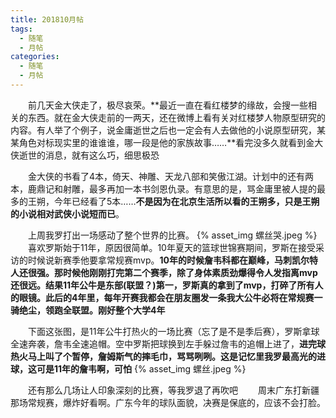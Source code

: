 ```yaml
---
title: 201810月帖
tags:
  - 随笔
  - 月帖
categories:
  - 随笔
  - 月帖
---
```


　　前几天金大侠走了，极尽哀荣。**最近一直在看红楼梦的缘故，会搜一些相关的东西。就在金大侠走前的一两天，还在微博上看有关对红楼梦人物原型研究的内容。有人举了个例子，说金庸逝世之后也一定会有人去做他的小说原型研究，某某角色对标现实里的谁谁谁，哪一段是他的家族故事……**看完没多久就看到金大侠逝世的消息，就有这么巧，细思极恐
<!-- more -->
　　金大侠的书看了4本，倚天、神雕、天龙八部和笑傲江湖。计划中的还有两本，鹿鼎记和射雕，最多再加一本书剑恩仇录。有意思的是，骂金庸里被人提的最多的王朔，今年已经看了5本……**不是因为在北京生活所以看的王朔多，只是王朔的小说相对武侠小说短而已**。

　　上周我罗打出一场感动了整个世界的比赛。
{% asset_img 螺丝哭.jpeg %}	
　　喜欢罗斯始于11年，原因很简单。10年夏天的篮球世锦赛期间，罗斯在接受采访的时候说新赛季他要拿常规赛mvp。**10年的时候詹韦科都在巅峰，马刺凯尔特人还很强。那时候他刚刚打完第二个赛季，除了身体素质劲爆得令人发指离mvp还很远。**结果11年公牛是东部(联盟？)第一，罗斯真的拿到了mvp，打碎了所有人的眼镜。此后的4年里，每年开赛我都会在朋友圈发一条**我大公牛必将在常规赛一骑绝尘，领跑全联盟。刚好整个大学4年**

　　下面这张图，是11年公牛打热火的一场比赛（忘了是不是季后赛），罗斯拿球全速奔袭，詹韦全速追帽。空中罗斯把球换到左手躲过詹韦的追帽上进了，**进完球热火马上叫了个暂停，詹姆斯气的摔毛巾，骂骂咧咧。这是记忆里我罗最高光的进球，这可是11年的詹韦啊，可怕**
{% asset_img 螺丝.jpeg %}	

　　还有那么几场让人印象深刻的比赛，等我罗退了再吹吧
　　周末广东打新疆那场常规赛，爆炸好看啊。广东今年的球队面貌，决赛是保底的，应该不会打脸。
